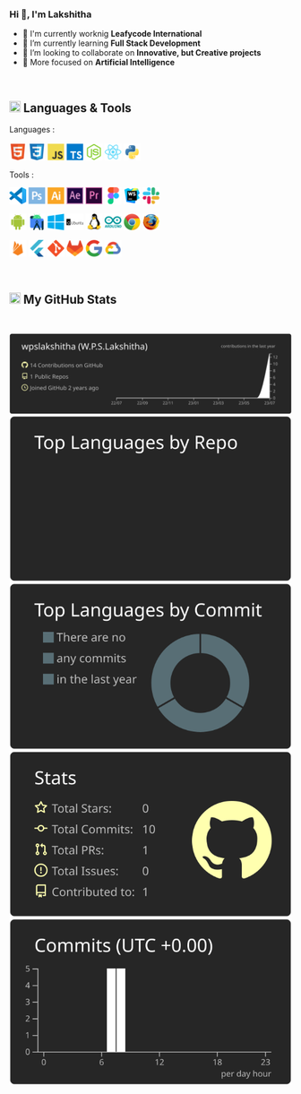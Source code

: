### Hi 👋, I'm Lakshitha


<!-- <p align="center"><img align="left" width="180" height="160" margin-right="60px" src="https://github.com/M0nica/M0nica/blob/main/octomonica/m0nica-octocat-rotating.gif?raw=true" height="180"></p> -->
            
- 🔭 I'm currently worknig **Leafycode International**
- 🌱 I’m currently learning **Full Stack Development**
- 💞️ I’m looking to collaborate on **Innovative, but Creative projects**
- 🎯 More focused on **Artificial Intelligence**

<br>

## <img style="height: 20px; width: 20px;" src="https://img.icons8.com/color/48/000000/settings--v1.png"/> Languages & Tools

<p>
	
Languages :
	<br><br>
<img src="https://raw.githubusercontent.com/devicons/devicon/master/icons/html5/html5-original.svg" alt="html5" width="30" height="30"> 
<img src="https://raw.githubusercontent.com/devicons/devicon/master/icons/css3/css3-original.svg" alt="css3"  width="30" height="30"> 
<img src="https://raw.githubusercontent.com/devicons/devicon/master/icons/javascript/javascript-original.svg" alt="javascript"  width="30" height="30"> 
<img src="https://github.com/devicons/devicon/blob/master/icons/typescript/typescript-original.svg" alt="typescript"  width="30" height="30"> 
<img src="https://github.com/devicons/devicon/blob/master/icons/nodejs/nodejs-original.svg" alt="nodejs" width="30" height="30">
<img src="https://github.com/devicons/devicon/blob/master/icons/react/react-original.svg" alt="react" width="30" height="30">
<img src="https://raw.githubusercontent.com/devicons/devicon/master/icons/python/python-original.svg" alt="python" width="30" height="30"> 

</p>

Tools :
<br>
<p>
<img src="https://github.com/devicons/devicon/blob/master/icons/vscode/vscode-original.svg" alt="vscode" width="30" height="30">
<img src="https://raw.githubusercontent.com/devicons/devicon/master/icons/photoshop/photoshop-plain.svg" alt="photoshop" width="30" height="30"> 
<img src="https://raw.githubusercontent.com/devicons/devicon/master/icons/illustrator/illustrator-plain.svg" alt="illustrator" width="30" height="30">
<img src="https://github.com/devicons/devicon/blob/master/icons/aftereffects/aftereffects-original.svg" alt="aftereffects" width="30" height="30">
<img src="https://github.com/devicons/devicon/blob/master/icons/premierepro/premierepro-original.svg" alt="premierepro" width="30" height="30">
<img src="https://github.com/devicons/devicon/blob/master/icons/figma/figma-original.svg" alt="figma" width="30" height="30">
<img src="https://github.com/devicons/devicon/blob/master/icons/webstorm/webstorm-original.svg" alt="webstorm" width="30" height="30">
<img src="https://github.com/devicons/devicon/blob/master/icons/slack/slack-original.svg" alt="slack" width="30" height="30">
</p>
	
<p>
<img src="https://raw.githubusercontent.com/devicons/devicon/master/icons/android/android-original.svg" alt="android" width="30" height="30"> 
<img src="https://raw.githubusercontent.com/devicons/devicon/master/icons/androidstudio/androidstudio-original.svg" alt="androidstudio" width="30" height="30"> 
<img src="https://raw.githubusercontent.com/devicons/devicon/master/icons/windows8/windows8-original.svg" alt="windows8" width="30" height="30"> 
<img src="https://raw.githubusercontent.com/devicons/devicon/master/icons/ubuntu/ubuntu-plain-wordmark.svg" alt="ubuntu" width="30" height="30"> 
<img src="https://raw.githubusercontent.com/devicons/devicon/master/icons/linux/linux-original.svg" alt="linux" width="30" height="30"> 
<img src="https://raw.githubusercontent.com/devicons/devicon/master/icons/arduino/arduino-original-wordmark.svg" alt="arduino" width="30" height="30"> 
<img src="https://raw.githubusercontent.com/devicons/devicon/master/icons/chrome/chrome-original.svg" alt="chrome" width="30" height="30"> 
<img src="https://raw.githubusercontent.com/devicons/devicon/master/icons/firefox/firefox-original.svg" alt="firefox" width="30" height="30"> 
</p>

<p>
<img src="https://raw.githubusercontent.com/devicons/devicon/master/icons/firebase/firebase-plain.svg" alt="firebase" width="30" height="30"> 
<img src="https://raw.githubusercontent.com/devicons/devicon/master/icons/flutter/flutter-original.svg" alt="flutter" width="30" height="30"> 
<img src="https://raw.githubusercontent.com/devicons/devicon/master/icons/git/git-original.svg" alt="git" width="30" height="30"> 
<img src="https://raw.githubusercontent.com/devicons/devicon/master/icons/gitlab/gitlab-original.svg" alt="gitlab" width="30" height="30">  
<img src="https://raw.githubusercontent.com/devicons/devicon/master/icons/google/google-original.svg" alt="google" width="30" height="30"> 
<img src="https://raw.githubusercontent.com/devicons/devicon/master/icons/googlecloud/googlecloud-original.svg" alt="googlecloud" width="30" height="30">
</p>
<br/>

## <img style="height: 20px; width: 20px;" src="https://img.icons8.com/fluency/48/null/analytics.png"/> My GitHub Stats
  
<br/>

[![](https://raw.githubusercontent.com/wpslakshitha/wpslakshitha/master/profile-summary-card-output/apprentice/0-profile-details.svg)](https://github.com/vn7n24fzkq/github-profile-summary-cards)
[![](https://raw.githubusercontent.com/wpslakshitha/wpslakshitha/master/profile-summary-card-output/apprentice/1-repos-per-language.svg)](https://github.com/vn7n24fzkq/github-profile-summary-cards) [![](https://raw.githubusercontent.com/wpslakshitha/wpslakshitha/master/profile-summary-card-output/apprentice/2-most-commit-language.svg)](https://github.com/vn7n24fzkq/github-profile-summary-cards)
[![](https://raw.githubusercontent.com/wpslakshitha/wpslakshitha/master/profile-summary-card-output/apprentice/3-stats.svg)](https://github.com/vn7n24fzkq/github-profile-summary-cards) [![](https://raw.githubusercontent.com/wpslakshitha/wpslakshitha/master/profile-summary-card-output/apprentice/4-productive-time.svg)](https://github.com/vn7n24fzkq/github-profile-summary-cards)


<br/>



